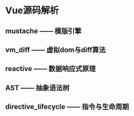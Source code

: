 # Vue源码解析
## mustache —— 模版引擎
## vm_diff —— 虚拟dom与diff算法
## reactive —— 数据响应式原理
## AST —— 抽象语法树
## directive_lifecycle —— 指令与生命周期
